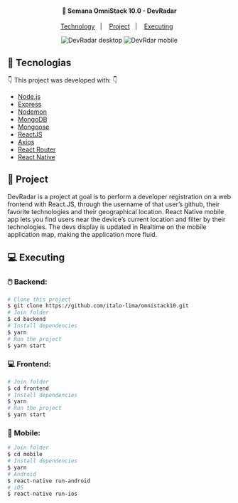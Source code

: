<h4 align="center">
  🚀 Semana OmniStack 10.0 - DevRadar
</h4>

<p align="center">
    <a href="#-technology">Technology</a>&nbsp;&nbsp;&nbsp;|&nbsp;&nbsp;&nbsp;
    <a href="#-project">Project</a>&nbsp;&nbsp;&nbsp;|&nbsp;&nbsp;&nbsp;
    <a href="#-executing">Executing</a>&nbsp;&nbsp;&nbsp;
</p>

<p align="center"> 
   <img alt="DevRadar desktop" src="https://user-images.githubusercontent.com/53241028/72396790-a11f0c80-371c-11ea-83d1-2696579ba8cf.png" />
   <img alt="DevRdar mobile", src="https://user-images.githubusercontent.com/53241028/72396817-b005bf00-371c-11ea-8d20-cec11e8125da.png"/>
</p> 

## :rocket: Tecnologias

:point_down: This project was developed with: :point_down:

-  [Node.js](https://nodejs.org/en/)
-  [Express](https://expressjs.com/)
-  [Nodemon](https://github.com/remy/nodemon)
-  [MongoDB](https://mongodb.com)
-  [Mongoose](https://mongoosejs.com/)
-  [ReactJS](https://reactjs.org/)
-  [Axios](https://github.com/axios/axios)
-  [React Router](https://github.com/ReactTraining/react-router)
-  [React Native](https://reactnative.dev/)

## 🔖 Project

DevRadar is a project at goal is to perform a developer registration on a web frontend with React.JS, through the username of that user’s github, their favorite technologies and their geographical location.
React Native mobile app lets you find users near the device’s current location and filter by their technologies. The devs display is updated in Realtime on the mobile application map, making the application more fluid.

## 💻 Executing

### :computer_mouse: Backend: 

```bash
# Clone this project
$ git clone https://github.com/italo-lima/omnistack10.git
# Join folder
$ cd backend
# Install dependencies
$ yarn 
# Run the project
$ yarn start 
```

### :computer: Frontend: 

```bash
# Join folder
$ cd frontend 
# Install dependencies
$ yarn 
# Run the project
$ yarn start
```

### :iphone: Mobile:

```bash
# Join folder
$ cd mobile 
# Install dependencies
$ yarn 
# Android 
$ react-native run-android
# iOS 
$ react-native run-ios
```
